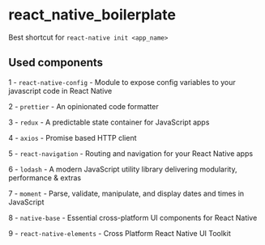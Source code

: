 # react_native_boilerplate
Best shortcut for `react-native init <app_name>`

## Used components
1 - `react-native-config` - Module to expose config variables to your javascript code in React Native	

2 - `prettier` - An opinionated code formatter

3 - `redux` - A predictable state container for JavaScript apps

4 - `axios` - Promise based HTTP client

5 - `react-navigation` - Routing and navigation for your React Native apps

6 - `lodash` - A modern JavaScript utility library delivering modularity, performance & extras

7 - `moment` - Parse, validate, manipulate, and display dates and times in JavaScript

8 - `native-base` - Essential cross-platform UI components for React Native

9 - `react-native-elements` - Cross Platform React Native UI Toolkit
